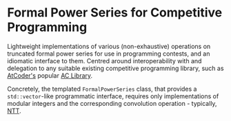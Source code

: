 # Formal Power Series for Competitive Programming

Lightweight implementations of various (non-exhaustive) operations on truncated formal power series for use in programming contests, and an idiomatic interface to them. Centred around interoperability with and delegation to any suitable existing competitive programming library, such as [AtCoder's](https://atcoder.jp/) popular [AC Library](https://github.com/atcoder/ac-library).

Concretely, the templated `FormalPowerSeries` class, that provides a `std::vector`-like programmatic interface, requires only implementations of modular integers and the corresponding convolution operation - typically, [NTT](https://mathworld.wolfram.com/NumberTheoreticTransform.html).
